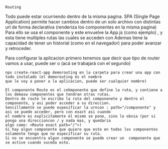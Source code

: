 
    Routing

Todo puede estar ocurriendo dentro de la misma pagina.
SPA (Single Page Application) permite hacer cambios dentro de un solo archivo con distintas url de forma declarativa 
    (renderiza los componentes en la misma pagina)
    Para ello se usa el componente <Router> y este envuelve la App.js (como ejemplo) , y esta tiene multiples rutas las cuales
    se acceden con <Route path="/ruta"> 
    Ademas tiene la capacidad de tener un historial (como en el navegador) para poder avanzar y retroceder.

Para configurar la aplicacion primero tenemos que decir que tipo de router vamos a usar, puede ser <HashRouter> o
    <BrowserRouter> (acá se trabajará con el segundo)

    npx create-react-app demorouting en la carpeta para crear una app con todo instalado (el demorouting es el nombre
    que le voy a poner a la aplicacion, puede ser cualquier nombre)

    El componente Route es el cokmponente que define la ruta, y contiene a los demasw componentes que tendran otras rutas.
    Dentro de route le escribo la ruta del componenete y dentro el componente, y asi poder acceder a su direccion.
    Sencillamente se puede espesificar la urncon : path="/componente" y asi se puede acceder, pero con exact asi cuando
    el nombre es explicitamente el mismo se pone, sino lo obvia (por si pongo una direccioncon / y nada mas, y quedaria
    algo como: <Route exact path="/">)
    Si hay algun componente que quiero que este en todos los componentes solamente tengo que no especificar su ruta.
    Si no se encuentra algun componente se puede crear un  componente que se active cuando suceda esto.

